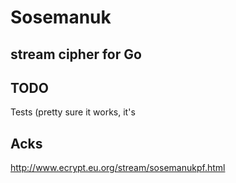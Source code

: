 # Sosemanuk
## stream cipher for Go

## TODO

Tests (pretty sure it works, it's


## Acks

http://www.ecrypt.eu.org/stream/sosemanukpf.html
